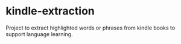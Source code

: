 # kindle-extraction
Project to extract highlighted words or phrases from kindle books to support language learning.
